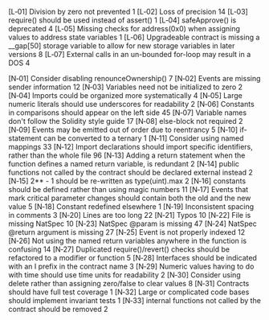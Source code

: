 








[L‑01]	Division by zero not prevented	1
[L‑02]	Loss of precision	14
[L‑03]	require() should be used instead of assert()	1
[L‑04]	safeApprove() is deprecated	4
[L‑05]	Missing checks for address(0x0) when assigning values to address state variables	1
[L‑06]	Upgradeable contract is missing a __gap[50] storage variable to allow for new storage variables in later versions	8
[L‑07]	External calls in an un-bounded for-loop may result in a DOS	4

[N‑01]	Consider disabling renounceOwnership()	7
[N‑02]	Events are missing sender information	12
[N‑03]	Variables need not be initialized to zero	2
[N‑04]	Imports could be organized more systematically	4
[N‑05]	Large numeric literals should use underscores for readability	2
[N‑06]	Constants in comparisons should appear on the left side	45
[N‑07]	Variable names don't follow the Solidity style guide	17
[N‑08]	else-block not required	2
[N‑09]	Events may be emitted out of order due to reentrancy	5
[N‑10]	if-statement can be converted to a ternary	1
[N‑11]	Consider using named mappings	33
[N‑12]	Import declarations should import specific identifiers, rather than the whole file	96
[N‑13]	Adding a return statement when the function defines a named return variable, is redundant	2
[N‑14]	public functions not called by the contract should be declared external instead	2
[N‑15]	2**<n> - 1 should be re-written as type(uint<n>).max	2
[N‑16]	constants should be defined rather than using magic numbers	11
[N‑17]	Events that mark critical parameter changes should contain both the old and the new value	5
[N‑18]	Constant redefined elsewhere	1
[N‑19]	Inconsistent spacing in comments	3
[N‑20]	Lines are too long	22
[N‑21]	Typos	10
[N‑22]	File is missing NatSpec	10
[N‑23]	NatSpec @param is missing	47
[N‑24]	NatSpec @return argument is missing	27
[N‑25]	Event is not properly indexed	12
[N‑26]	Not using the named return variables anywhere in the function is confusing	14
[N‑27]	Duplicated require()/revert() checks should be refactored to a modifier or function	5
[N‑28]	Interfaces should be indicated with an I prefix in the contract name	3
[N‑29]	Numeric values having to do with time should use time units for readability	2
[N‑30]	Consider using delete rather than assigning zero/false to clear values	8
[N‑31]	Contracts should have full test coverage	1
[N‑32]	Large or complicated code bases should implement invariant tests	1
[N‑33]	internal functions not called by the contract should be removed	2